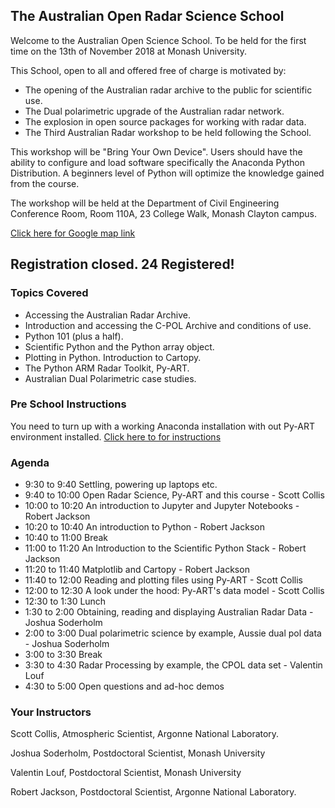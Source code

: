 ## The Australian Open Radar Science School

Welcome to the Australian Open Science School. To be held for the first time on the 13th of November 2018 at Monash 
University.

This School, open to all and offered free of charge is motivated by:
 * The opening of the Australian radar archive to the public for scientific use.
 * The Dual polarimetric upgrade of the Australian radar network.
 * The explosion in open source packages for working with radar data.
 * The Third Australian Radar workshop to be held following the School.

This workshop will be "Bring Your Own Device". Users should have the ability to configure and load software specifically
the Anaconda Python Distribution. A beginners level of Python will optimize the knowledge gained from the course. 

The workshop will be held at the Department of Civil Engineering Conference Room, Room
110A, 23 College Walk, Monash Clayton campus.

[Click here for Google map link](https://goo.gl/maps/CKRuBVrVFc92)

## Registration closed. 24 Registered! 


### Topics Covered

* Accessing the Australian Radar Archive.
* Introduction and accessing the C-POL Archive and conditions of use. 
* Python 101 (plus a half).
* Scientific Python and the Python array object.
* Plotting in Python. Introduction to Cartopy.
* The Python ARM Radar Toolkit, Py-ART.
* Australian Dual Polarimetric case studies. 

### Pre School Instructions

You need to turn up with a working Anaconda installation with out Py-ART environment installed.
[Click here to for instructions](https://github.com/openradar/aus-open-radar-science-school/blob/master/install.rst)



### Agenda

* 9:30 to 9:40 Settling, powering up laptops etc.
* 9:40 to 10:00 Open Radar Science, Py-ART and this course - Scott Collis
* 10:00 to 10:20 An introduction to Jupyter and Jupyter Notebooks - Robert Jackson
* 10:20 to 10:40 An introduction to Python - Robert Jackson
* 10:40 to 11:00 Break
* 11:00 to 11:20 An Introduction to the Scientific Python Stack - Robert Jackson
* 11:20 to 11:40 Matplotlib and Cartopy - Robert Jackson
* 11:40 to 12:00 Reading and plotting files using Py-ART - Scott Collis
* 12:00 to 12:30 A look under the hood: Py-ART's data model - Scott Collis
* 12:30 to 1:30 Lunch
* 1:30 to 2:00 Obtaining, reading and displaying Australian Radar Data - Joshua Soderholm
* 2:00 to 3:00 Dual polarimetric science by example, Aussie dual pol data - Joshua Soderholm
* 3:00 to 3:30 Break
* 3:30 to 4:30 Radar Processing by example, the CPOL data set - Valentin Louf
* 4:30 to 5:00 Open questions and ad-hoc demos


### Your Instructors

Scott Collis, Atmospheric Scientist, Argonne National Laboratory.

Joshua Soderholm, Postdoctoral Scientist, Monash University

Valentin Louf, Postdoctoral Scientist, Monash University

Robert Jackson, Postdoctoral Scientist, Argonne National Laboratory. 
